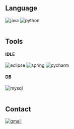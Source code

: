 ## Language
<div>
  <img alt="java" src="https://img.shields.io/badge/Java-F80000.svg?style=for-the-badge&logo=coffeescript&logoColor=white">
  <img alt="python" src="https://img.shields.io/badge/Python-3776AB.svg?style=for-the-badge&logo=python&logoColor=white">
</div>

<br>

## Tools
#### IDLE
<div>
  <img alt="eclipse" src="https://img.shields.io/badge/Eclipse-2C2255.svg?style=for-the-badge&logo=eclipse&logoColor=white">
  <img alt="spring" src="https://img.shields.io/badge/Spring-6DB33F.svg?style=for-the-badge&logo=spring&logoColor=white">
  <img alt="pycharm" src="https://img.shields.io/badge/pycharm-000000.svg?style=for-the-badge&logo=pycharm&logoColor=white">
</div>

#### DB
<div>
  <img alt="mysql" src="https://img.shields.io/badge/MySQL-4479A1.svg?style=for-the-badge&logo=mysql&logoColor=white">
</div>

<br>

## Contact
<div>
  <a href="mailto:wjdwlgns11q@gmail.com"><img alt="gmail" src="https://img.shields.io/badge/gmail-EA4335.svg?style=for-the-badge&logo=gmail&logoColor=white"></a></div>
<!--   <img alt="" src="https://img.shields.io/badge/MySQL-4479A1.svg?style=for-the-badge&logo=mysql&logoColor=white">
  <img alt="" src="https://img.shields.io/badge/MySQL-4479A1.svg?style=for-the-badge&logo=mysql&logoColor=white">
</div> 

<br>

## Project
-->


